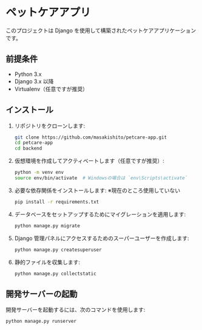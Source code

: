 # ペットケアアプリ

このプロジェクトは Django を使用して構築されたペットケアアプリケーションです。

## 前提条件

- Python 3.x
- Django 3.x 以降
- Virtualenv（任意ですが推奨）

## インストール

1. リポジトリをクローンします:

   ```sh
   git clone https://github.com/masakishito/petcare-app.git
   cd petcare-app
   cd backend
   ```

2. 仮想環境を作成してアクティベートします（任意ですが推奨）:

   ```sh
   python -m venv env
   source env/bin/activate  # Windowsの場合は `env\Scripts\activate`
   ```

3. 必要な依存関係をインストールします:
   ※現在のところ使用していない

   ```sh
   pip install -r requirements.txt
   ```

4. データベースをセットアップするためにマイグレーションを適用します:

   ```sh
   python manage.py migrate
   ```

5. Django 管理パネルにアクセスするためのスーパーユーザーを作成します:

   ```sh
   python manage.py createsuperuser
   ```

6. 静的ファイルを収集します:
   ```sh
   python manage.py collectstatic
   ```

## 開発サーバーの起動

開発サーバーを起動するには、次のコマンドを使用します:

```sh
python manage.py runserver
```
